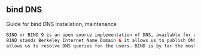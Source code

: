 ## bind DNS
Guide for bind DNS installation, maintenance
```html
BIND or BIND 9 is an open source implementation of DNS, available for almost all Linux distributions. 
BIND stands Berkeley Internet Name Domain & it allows us to publish DNS information on internet as well as 
allows us to resolve DNS queries for the users. BIND is by far the most used DNS software on Internet.
```
